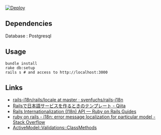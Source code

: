 [![Deploy](https://www.herokucdn.com/deploy/button.png)](https://heroku.com/deploy?template=https://github.com/gouf/carrierwave_i18n_validate_message_sample)

## Dependencies

Database : Postgresql

## Usage

```
bundle install
rake db:setup
rails s # and access to http://localhost:3000
```

## Links

* [rails-i18n/rails/locale at master · svenfuchs/rails-i18n](https://github.com/svenfuchs/rails-i18n/tree/master/rails/locale)
* [Railsで日本語サービスを作るときのテンプレート - Qiita](http://qiita.com/awakia/items/cab830238bbfaa924f02)
* [Rails Internationalization (I18n) API — Ruby on Rails Guides](http://edgeguides.rubyonrails.org/i18n.html)
* [ruby on rails - i18n: error message localization for particular model - Stack Overflow](http://stackoverflow.com/questions/7125127/i18n-error-message-localization-for-particular-model)
* [ActiveModel::Validations::ClassMethods](http://api.rubyonrails.org/classes/ActiveModel/Validations/ClassMethods.html#method-i-validates_with)
